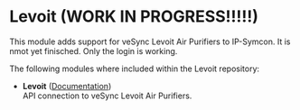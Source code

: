 # Levoit (WORK IN PROGRESS!!!!!)
This module adds support for veSync Levoit Air Purifiers to IP-Symcon. It is nmot yet finisched. 
Only the login is working.

The following modules where included within the Levoit repository:

- __Levoit__ ([Documentation](Levoit))  
  API connection to veSync Levoit Air Purifiers.
